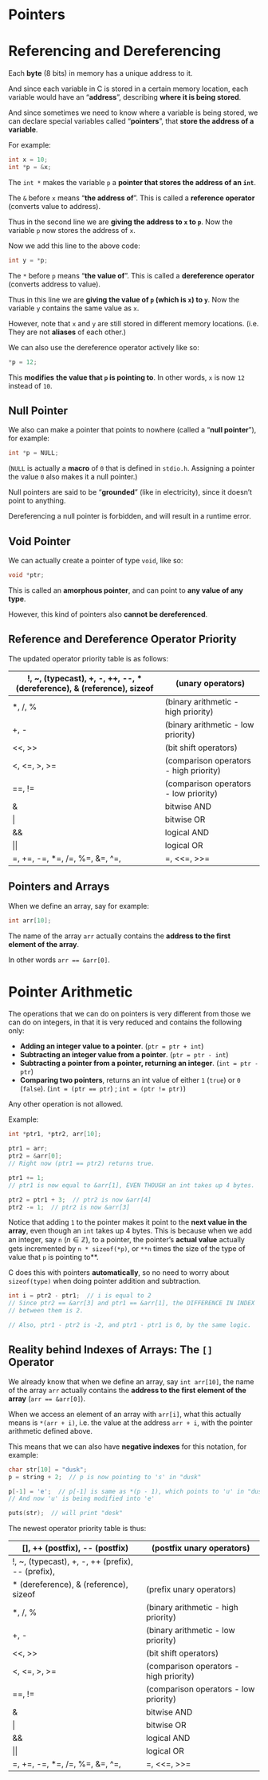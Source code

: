 # Pointers

# Referencing and Dereferencing

Each **byte** (8 bits) in memory has a unique address to it. 

And since each variable in C is stored in a certain memory location, each variable would have an “**address**”, describing **where it is being stored**.

And since sometimes we need to know where a variable is being stored, we can declare special variables called “**pointers**”, that **store the address of a variable**.

For example:

```c
int x = 10;
int *p = &x;
```

The `int *` makes the variable `p` a **pointer that stores the address of an `int`**.

The `&` before `x` means “**the address of**”. This is called a **reference operator** (converts value to address).

Thus in the second line we are **giving the address to `x` to `p`**. Now the variable `p` now stores the address of `x`.

Now we add this line to the above code:

```c
int y = *p;
```

The `*` before `p` means “**the value of**”. This is called a **dereference operator** (converts address to value).

Thus in this line we are **giving the value of `p` (which is `x`) to `y`**. Now the variable `y` contains the same value as `x`. 

However, note that `x` and `y` are still stored in different memory locations. (i.e. They are not **aliases** of each other.)

We can also use the dereference operator actively like so:

```c
*p = 12;
```

This **modifies** **the value that `p` is pointing to**. In other words, `x` is now `12` instead of `10`.

## Null Pointer

We also can make a pointer that points to nowhere (called a “**null pointer**”), for example:

```c
int *p = NULL;
```

(`NULL` is actually a **macro** of `0` that is defined in `stdio.h`. Assigning a pointer the value `0` also makes it a null pointer.)

Null pointers are said to be “**grounded**” (like in electricity), since it doesn’t point to anything.

Dereferencing a null pointer is forbidden, and will result in a runtime error.

## Void Pointer

We can actually create a pointer of type `void`, like so:

```c
void *ptr;
```

This is called an **amorphous pointer**, and can point to **any value of any type**.

However, this kind of pointers also **cannot be dereferenced**.

## Reference and Dereference Operator Priority

The updated operator priority table is as follows:

| !, ~, (typecast), +, -, ++, --, * (dereference), & (reference), sizeof | (unary operators) |
| --- | --- |
| *, /, % | (binary arithmetic - high priority) |
| +, - | (binary arithmetic - low priority) |
| <<, >> | (bit shift operators) |
| <, <=, >, >= | (comparison operators - high priority) |
| ==, != | (comparison operators - low priority) |
| & | bitwise AND |
| \| | bitwise OR |
| && | logical AND |
| \|\| | logical OR |
| =, +=, -=, *=, /=, %=, &=, ^=, |=, <<=, >>= | (assignments and shorthands) |

## Pointers and Arrays

When we define an array, say for example:

```c
int arr[10];
```

The name of the array `arr` actually contains the **address to the first element of the array**.

In other words `arr == &arr[0]`.

# Pointer Arithmetic

The operations that we can do on pointers is very different from those we can do on integers, in that it is very reduced and contains the following only:

- **Adding an integer value to a pointer**. (`ptr = ptr + int`)
- **Subtracting an integer value from a pointer**. (`ptr = ptr - int`)
- **Subtracting a pointer from a pointer, returning an integer**. (`int = ptr - ptr`)
- **Comparing two pointers**, returns an int value of either `1` (`true`) or `0` (`false`). (`int = (ptr == ptr`) ; `int = (ptr != ptr)`)

Any other operation is not allowed.

Example:

```c
int *ptr1, *ptr2, arr[10];

ptr1 = arr;
ptr2 = &arr[0];
// Right now (ptr1 == ptr2) returns true.

ptr1 += 1;
// ptr1 is now equal to &arr[1], EVEN THOUGH an int takes up 4 bytes.

ptr2 = ptr1 + 3;  // ptr2 is now &arr[4]
ptr2 -= 1;  // ptr2 is now &arr[3]
```

Notice that adding `1` to the pointer makes it point to the **next value in the array**, even though an `int` takes up 4 bytes. This is because when we add an integer, say `n` ($n\in \mathbb{Z}$), to a pointer, the pointer’s **actual value** actually gets incremented by `n * sizeof(*p)`, or `**n` times the size of the type of value that `p` is pointing to**.

C does this with pointers **automatically**, so no need to worry about `sizeof(type)` when doing pointer addition and subtraction.

```c
int i = ptr2 - ptr1;  // i is equal to 2
// Since ptr2 == &arr[3] and ptr1 == &arr[1], the DIFFERENCE IN INDEX 
// between them is 2.

// Also, ptr1 - ptr2 is -2, and ptr1 - ptr1 is 0, by the same logic.
```

## Reality behind Indexes of Arrays: The `[]` Operator

We already know that when we define an array, say `int arr[10]`, the name of the array `arr` actually contains the **address to the first element of the array** (`arr == &arr[0]`).

When we access an element of an array with `arr[i]`, what this actually means is `*(arr + i)`, i.e. the value at the address `arr + i`, with the pointer arithmetic defined above.

This means that we can also have **negative indexes** for this notation, for example:

```c
char str[10] = "dusk";
p = string + 2;  // p is now pointing to 's' in "dusk"

p[-1] = 'e';  // p[-1] is same as *(p - 1), which points to 'u' in "dusk"
// And now 'u' is being modified into 'e'

puts(str);  // will print "desk"
```

The newest operator priority table is thus:

| [], ++ (postfix), -- (postfix) | (postfix unary operators) |
| --- | --- |
| !, ~, (typecast), +, -, ++ (prefix), -- (prefix),
\* (dereference), & (reference), sizeof | (prefix unary operators) |
| *, /, % | (binary arithmetic - high priority) |
| +, - | (binary arithmetic - low priority) |
| <<, >> | (bit shift operators) |
| <, <=, >, >= | (comparison operators - high priority) |
| ==, != | (comparison operators - low priority) |
| & | bitwise AND |
| \| | bitwise OR |
| && | logical AND |
| \|\| | logical OR |
| =, +=, -=, *=, /=, %=, &=, ^=, |=, <<=, >>= | (assignments and shorthands) |
